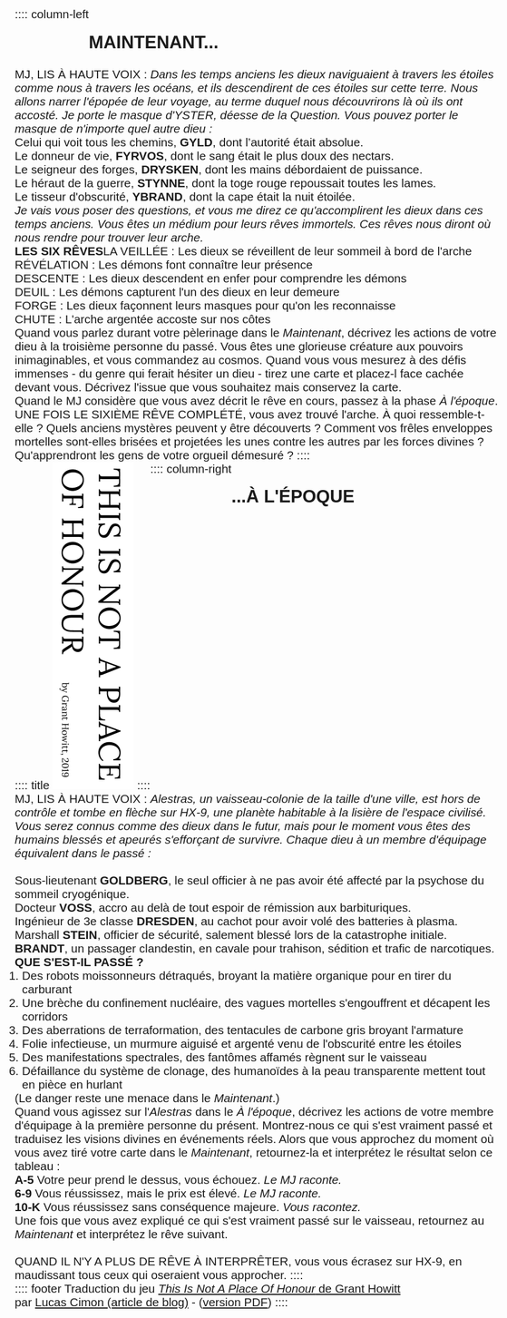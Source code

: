 <!--
Liens vers PDF:
* http://troplongpaslu.fr/jeux-de-role-court/ce-nest-pas-une-place-dhonneur/
* https://chezsoi.org/lucas/blog/traduction-de-jdr-monopage-de-grant-howitt.html
* https://chezsoi.org/lucas/blog/pages/jeux-de-role.html
* https://lucas-c.github.io/jdr/
-->
:::: column-left
## Maintenant...
MJ, LIS À HAUTE VOIX :
_Dans les temps anciens les dieux naviguaient à travers les étoiles comme nous à travers les océans,
et ils descendirent de ces étoiles sur cette terre.
Nous allons narrer l'épopée de leur voyage,
au terme duquel nous découvrirons là où ils ont accosté.
Je porte le masque d'YSTER, déesse de la Question.
Vous pouvez porter le masque de n'importe quel autre dieu :_

<br>

Celui qui voit tous les chemins, **GYLD**, dont l’autorité était absolue.

Le donneur de vie, **FYRVOS**, dont le sang était le plus doux des nectars.

Le seigneur des forges, **DRYSKEN**, dont les mains débordaient de puissance.

Le héraut de la guerre, **STYNNE**, dont la toge rouge repoussait toutes les lames.

Le tisseur d'obscurité, **YBRAND**, dont la cape était la nuit étoilée.

<br>

_Je vais vous poser des questions, et vous me direz ce qu'accomplirent les dieux
dans ces temps anciens. Vous êtes un médium pour leurs rêves immortels.
Ces rêves nous diront où nous rendre pour trouver leur arche._

<br>

**LES SIX RÊVES**

LA VEILLÉE : Les dieux se réveillent de leur sommeil à bord de l'arche

RÉVÉLATION : Les démons font connaître leur présence

DESCENTE : Les dieux descendent en enfer pour comprendre les démons

DEUIL : Les démons capturent l'un des dieux en leur demeure

FORGE : Les dieux façonnent leurs masques pour qu'on les reconnaisse

CHUTE : L'arche argentée accoste sur nos côtes

<br>

Quand vous parlez durant votre pèlerinage dans le _Maintenant_,
décrivez les actions de votre dieu à la troisième personne du passé.
Vous êtes une glorieuse créature aux pouvoirs inimaginables,
et vous commandez au cosmos.
Quand vous vous mesurez à des défis immenses - du genre qui ferait hésiter un dieu -
tirez une carte et placez-l face cachée devant vous.
Décrivez l'issue que vous souhaitez mais conservez la carte.

<br>

Quand le MJ considère que vous avez décrit le rêve en cours,
passez à la phase _À l'époque_.

<br>

UNE FOIS LE SIXIÈME RÊVE COMPLÉTÉ, vous avez trouvé l'arche.
À quoi ressemble-t-elle ? Quels anciens mystères peuvent y être découverts ?
Comment vos frêles enveloppes mortelles sont-elles brisées
et projetées les unes contre les autres par les forces divines ?
Qu'apprendront les gens de votre orgueil démesuré ?
::::

:::: title
![](img/title.png)
::::

:::: column-right
## ...à l'époque
MJ, LIS À HAUTE VOIX :
_Alestras, un vaisseau-colonie de la taille d'une ville,
est hors de contrôle et tombe en flèche sur HX-9,
une planète habitable à la lisière de l'espace civilisé.
Vous serez connus comme des dieux dans le futur,
mais pour le moment vous êtes des humains blessés et apeurés s'efforçant de survivre.
Chaque dieu à un membre d'équipage équivalent dans le passé :_

<br>

Sous-lieutenant **GOLDBERG**, le seul officier à ne pas avoir été affecté par la psychose du sommeil cryogénique.

Docteur **VOSS**, accro au delà de tout espoir de rémission aux barbituriques.

Ingénieur de 3e classe **DRESDEN**, au cachot pour avoir volé des batteries à plasma.

Marshall **STEIN**, officier de sécurité, salement blessé lors de la catastrophe initiale.

**BRANDT**, un passager clandestin, en cavale pour trahison, sédition et trafic de narcotiques.

<br>

**QUE S'EST-IL PASSÉ ?**

1. Des robots moissonneurs détraqués, broyant la matière organique pour en tirer du carburant
2. Une brèche du confinement nucléaire, des vagues mortelles s'engouffrent et décapent les corridors
3. Des aberrations de terraformation, des tentacules de carbone gris broyant l'armature
4. Folie infectieuse, un murmure aiguisé et argenté venu de l'obscurité entre les étoiles
5. Des manifestations spectrales, des fantômes affamés règnent sur le vaisseau
6. Défaillance du système de clonage, des humanoïdes à la peau transparente mettent tout en pièce en hurlant

<br>

(Le danger reste une menace dans le _Maintenant_.)

<br>

Quand vous agissez sur l'_Alestras_ dans le _À l'époque_, décrivez les actions de votre membre d'équipage
à la première personne du présent.
Montrez-nous ce qui s'est vraiment passé et traduisez les visions divines en événements réels.
Alors que vous approchez du moment où vous avez tiré votre carte dans le _Maintenant_,
retournez-la et interprétez le résultat selon ce tableau :

<br>

**A-5** Votre peur prend le dessus, vous échouez. _Le MJ raconte._

**6-9** Vous réussissez, mais le prix est élevé. _Le MJ raconte._

**10-K** Vous réussissez sans conséquence majeure. _Vous racontez._

<br>

Une fois que vous avez expliqué ce qui s'est vraiment passé sur le vaisseau,
retournez au _Maintenant_ et interprétez le rêve suivant.

<br>

QUAND IL N'Y A PLUS DE RÊVE À INTERPRÊTER, vous vous écrasez sur HX-9,
en maudissant tous ceux qui oseraient vous approcher.
::::

:::: footer
Traduction du jeu [_This Is Not A Place Of Honour_ de Grant Howitt](https://gshowitt.itch.io/this-is-not-a-place-of-honour)
<br>
par [Lucas Cimon (article de blog)](https://chezsoi.org/lucas/blog/ce-nest-pas-une-place-dhonneur.html)
<span class="web-only">- (<a href="https://github.com/Lucas-C/jdr/releases/download/ce-nest-pas-une-place-dhonneur-v1.3/ce-nest-pas-une-place-dhonneur-v1.3.pdf">version PDF</a>)</span>
::::

<style>
body {
  font-family: Arial;
  font-size: 1.3rem;
  /* Should make font rendering prettier: */
  text-rendering: optimizeLegibility !important;
  max-width: 80rem;
  margin: 2rem auto;
  display: flex;
  position: relative;
  flex-flow: wrap;
}
h2 { text-transform: uppercase; }
p { margin: 0; }
ol { padding: 0 .8rem; margin: 0; }
.column-left, .column-right { flex: 1 1 20rem; padding: 0 .5rem; }
.column-right h2 { text-align: right; }
.footer {
  position: absolute;
  bottom: 0;
  max-width: 48%;
  font-size: 70%;
  padding: 0 .5rem;
}
/* Responsive: */
@media screen and (max-width: 832px) { /* value from experiments */
  .title { display: none; }
}
@media screen and (max-width: 688px) { /* value from experiments */
  .footer { position: relative; max-width: 100%; padding: 2rem 1rem; }
}
@media print {
  body {
    font-size: .85rem;
    margin: 0 auto;
  }
  h2 { margin-bottom: .5rem; }
  img { max-width: 6rem; }
  .web-only { display: none; }
}
</style>
